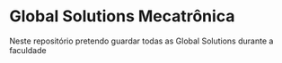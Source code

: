 # Global Solutions Mecatrônica

Neste repositório pretendo guardar todas as Global Solutions durante a faculdade

